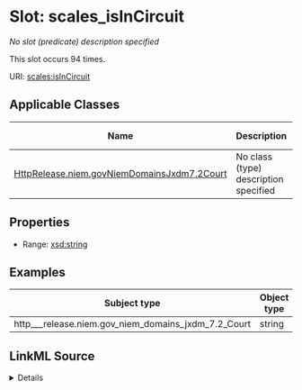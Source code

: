 

# Slot: scales_isInCircuit


_No slot (predicate) description specified_






This slot occurs 94 times.


URI: [scales:isInCircuit](http://schemas.scales-okn.org/rdf/scales#isInCircuit)



<!-- no inheritance hierarchy -->





## Applicable Classes

| Name | Description | Modifies Slot |
| --- | --- | --- |
| [HttpRelease.niem.govNiemDomainsJxdm7.2Court](../classes/HttpRelease.niem.govNiemDomainsJxdm7.2Court.md) | No class (type) description specified |  yes  |







## Properties

* Range: [xsd:string](http://www.w3.org/2001/XMLSchema#string)






## Examples

| Subject type | Object type | Example subject | Example object | Occurrences |
| --- | --- | --- | --- | --- |
| http___release.niem.gov_niem_domains_jxdm_7.2_Court | string | scales:/Court/akd | Ninth | 94 |




## LinkML Source

<details>

```yaml
name: scales_isInCircuit
annotations:
  count:
    tag: count
    value: 94
description: No slot (predicate) description specified
examples:
- object:
    example_object: Ninth
    example_object_type: string
    example_predicate: scales:isInCircuit
    example_subject: scales:/Court/akd
    example_subject_type: http___release.niem.gov_niem_domains_jxdm_7.2_Court
from_schema: scales-kg
rank: 1000
slot_uri: scales:isInCircuit
alias: scales_isInCircuit
domain_of:
- http___release.niem.gov_niem_domains_jxdm_7.2_Court
range: string

```
</details>